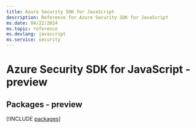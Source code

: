 ```yaml
---
title: Azure Security SDK for JavaScript
description: Reference for Azure Security SDK for JavaScript
ms.date: 04/22/2024
ms.topic: reference
ms.devlang: javascript
ms.service: security
---
```

# Azure Security SDK for JavaScript - preview
## Packages - preview
[!INCLUDE [packages](security-index.md)]